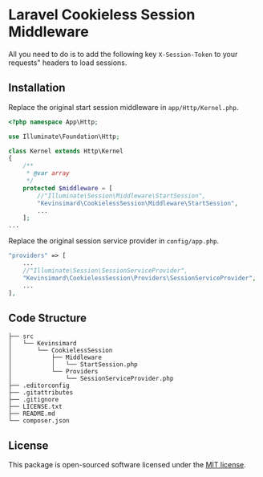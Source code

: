 # Laravel Cookieless Session Middleware

All you need to do is to add the following key `X-Session-Token` to your requests" headers to load sessions.

## Installation

Replace the original start session middleware in `app/Http/Kernel.php`.

```php
<?php namespace App\Http;

use Illuminate\Foundation\Http;

class Kernel extends Http\Kernel
{
    /**
     * @var array
     */
    protected $middleware = [
        //"Illuminate\Session\Middleware\StartSession",
        "Kevinsimard\CookielessSession\Middleware\StartSession",
        ...
    ];
...
```

Replace the original session service provider in `config/app.php`.

```php
"providers" => [
    ...
    //"Illuminate\Session\SessionServiceProvider",
    "Kevinsimard\CookielessSession\Providers\SessionServiceProvider",
    ...
],
```

## Code Structure

    ├── src
    │   └── Kevinsimard
    │       └── CookielessSession
    │           ├── Middleware
    │           │   └── StartSession.php
    │           └── Providers
    │               └── SessionServiceProvider.php
    ├── .editorconfig
    ├── .gitattributes
    ├── .gitignore
    ├── LICENSE.txt
    ├── README.md
    └── composer.json

## License

This package is open-sourced software licensed under the [MIT license](http://opensource.org/licenses/MIT).
